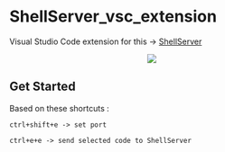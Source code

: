 # ShellServer_vsc_extension

Visual Studio Code extension for this -> [ShellServer](https://github.com/OlivierArgentieri-rezpackages/shellServer) 

<p align="center">
  <img src="https://github.com/OlivierArgentieri/shellServer_vsc_extension/blob/main/gif/Header.gif" />
</p>

## Get Started
Based on these shortcuts : 

``` ctrl+shift+e -> set port ```

``` ctrl+e+e -> send selected code to ShellServer ```
